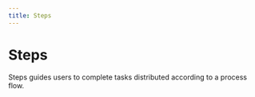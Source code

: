 ```yaml
---
title: Steps
---
```


# Steps

<div>Steps guides users to complete tasks distributed according to a process flow.</div>
